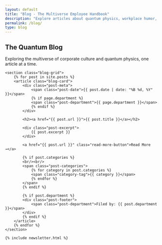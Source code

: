 ```yaml
---
layout: default
title: "Blog - The Multiverse Employee Handbook"
description: "Explore articles about quantum physics, workplace humor, and the intersection of science and corporate life"
permalink: /blog/
type: blog
---
```


<div class="background-container">
    <div class="background-overlay"></div>
</div>

<div class="main-container">
    <section class="blog-header">
        <h1>The Quantum Blog</h1>
        <p class="blog-intro">Exploring the multiverse of corporate culture and quantum physics, one article at a time.</p>
    </section>

    <section class="blog-grid">
        {% for post in site.posts %}
        <article class="blog-card">
            <div class="post-meta">
                <span class="post-date">{{ post.date | date: "%B %d, %Y" }}</span>
                {% if page.department %}
                <span class="post-department">{{ page.department }}</span>
                {% endif %}
            </div>

            <h2><a href="{{ post.url }}">{{ post.title }}</a></h2>

            <div class="post-excerpt">
                {{ post.excerpt }}
            </div>

            <a href="{{ post.url }}" class="read-more-button">Read More →</a>

            {% if post.categories %}
            <br/><br/>
            <span class="post-categories">
                {% for category in post.categories %}
                <span class="category-tag">{{ category }}</span>
                {% endfor %}
            </span>
            {% endif %}

            {% if post.department %}
            <div class="post-footer">
                <span class="post-department">Filed by: {{ post.department }}</span>
            </div>
            {% endif %}
        </article>
        {% endfor %}
    </section>

    {% include newsletter.html %}
</div>

<div id="quantum-field" class="quantum-field"></div>

